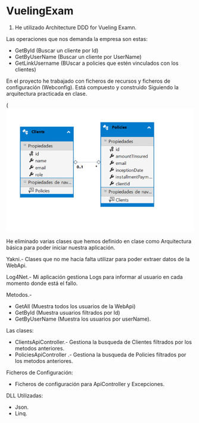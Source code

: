 # VuelingExam

1. He utilizado Architecture DDD for Vueling Examn.

Las operaciones que nos demanda la empresa son estas:
  - GetById (Buscar un cliente por Id)
  - GetByUserName (Buscar un cliente por UserName)
  - GetLinkUsername (BUscar a policies que estén vinculados con los clientes)

En el proyecto he trabajado con ficheros de recursos y ficheros de configuración (Webconfig).
Está compuesto y construido Siguiendo la arquitectura practicada en clase. 

(![alt text](Image/BBDD_Company.PNG "Info Fichero Log")


He eliminado varias clases que hemos definido en clase como Arquitectura básica para poder iniciar nuestra aplicación.

Yakni.- Clases que no me hacía falta utilizar para poder extraer datos de la WebApi.

Log4Net.- Mi aplicación gestiona Logs para informar al usuario en cada momento donde está el fallo. 

Metodos.- 
  - GetAll (Muestra todos los usuarios de la WebApi)
  - GetById (Muestra usuarios filtrados por Id)
  - GetByUserName (Muestra los usuarios por userName).
  
Las clases: 
  - ClientsApiController.- Gestiona la busqueda de Clientes filtrados por los metodos anteriores.
  - PoliciesApiController .- Gestiona la busqueda de Policies filtrados por los metodos anteriores. 
  
Ficheros de Configuración:
  - Ficheros de configuración para ApiController y Excepciones. 
  
DLL Utilizadas:

- Json.
- Linq.



